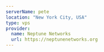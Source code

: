 ```yaml
---
serverName: pete
location: "New York City, USA"
type: vps
provider:
  name: Neptune Networks
  url: https://neptunenetworks.org
---
```

